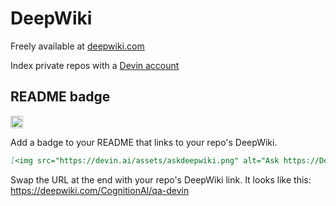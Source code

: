 # DeepWiki
Freely available at [deepwiki.com](https://deepwiki.com/)

Index private repos with a [Devin account](https://devin.ai/)

## README badge
[<img src="https://devin.ai/assets/askdeepwiki.png" alt="Ask https://DeepWiki.com" height="20"/>](https://deepwiki.com)

Add a badge to your README that links to your repo's DeepWiki.

```markdown
[<img src="https://devin.ai/assets/askdeepwiki.png" alt="Ask https://DeepWiki.com" height="20"/>](https://deepwiki.com)
```

Swap the URL at the end with your repo's DeepWiki link. It looks like this: https://deepwiki.com/CognitionAI/qa-devin

